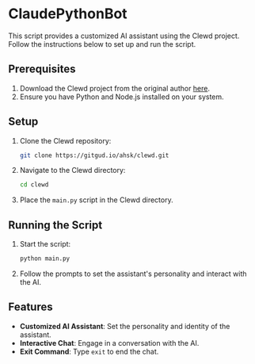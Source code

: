 # ClaudePythonBot

This script provides a customized AI assistant using the Clewd project. Follow the instructions below to set up and run the script.

## Prerequisites

1. Download the Clewd project from the original author [here](https://gitgud.io/ahsk/clewd).
2. Ensure you have Python and Node.js installed on your system.

## Setup

1. Clone the Clewd repository:
    ```sh
    git clone https://gitgud.io/ahsk/clewd.git
    ```
2. Navigate to the Clewd directory:
    ```sh
    cd clewd
    ```
3. Place the `main.py` script in the Clewd directory.

## Running the Script

1. Start the script:
    ```sh
    python main.py
    ```
2. Follow the prompts to set the assistant's personality and interact with the AI.

## Features

- **Customized AI Assistant**: Set the personality and identity of the assistant.
- **Interactive Chat**: Engage in a conversation with the AI.
- **Exit Command**: Type `exit` to end the chat.
